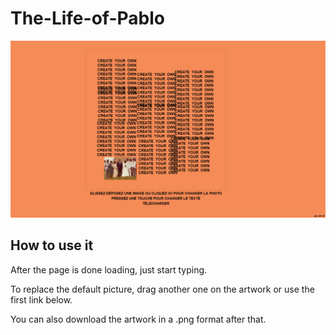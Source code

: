 # The-Life-of-Pablo

![screenshot](images/screenshot.png)

## How to use it
After the page is done loading, just start typing.

To replace the default picture, drag another one on the artwork or use the first link below.

You can also download the artwork in a .png format after that.